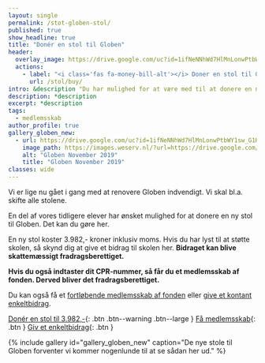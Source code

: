 ```yaml
---
layout: single
permalink: /stot-globen-stol/
published: true
show_headline: true
title: "Donér en stol til Globen"
header:
  overlay_image: https://drive.google.com/uc?id=1ifNeNNhWd7HlMnLonwPtbWY1sw_G1HOh
  actions:
    - label: "<i class='fas fa-money-bill-alt'></i> Doner en stol til Globen"
      url: /stol/buy/
intro: &description "Du har mulighed for at være med til at donere en ny stol til Globen. Lige nu renoverer vi Globen indvendigt, og vi skal have købt 180 nye stole."
description: *description
excerpt: *description
tags:
  - medlemsskab
author_profile: true
gallery_globen_new:
  - url: https://drive.google.com/uc?id=1ifNeNNhWd7HlMnLonwPtbWY1sw_G1HOh
    image_path: https://images.weserv.nl/?url=https://drive.google.com/uc?id=1ifNeNNhWd7HlMnLonwPtbWY1sw_G1HOh&w=400
    alt: "Globen November 2019"
    title: "Globen November 2019"
classes: wide
---
```


Vi er lige nu gået i gang med at renovere Globen indvendigt. Vi skal bl.a. skifte alle stolene.

En del af vores tidligere elever har ønsket mulighed for at donere en ny stol til Globen. Det kan du gøre her.

En ny stol koster 3.982,- kroner inklusiv moms. Hvis du har lyst til at støtte skolen, så skynd dig at give et bidrag til skolen her. **Bidraget kan blive skattemæssigt fradragsberettiget.**

**Hvis du også indtaster dit CPR-nummer, så får du et medlemsskab af fonden. Derved bliver det fradragsberettiget.**

Du kan også få et [fortløbende medlemsskab af fonden](/medlem/) eller [give et kontant enkeltbidrag](/bidrag/).

[Donér en stol til 3.982,-](/stol/buy/){: .btn .btn--warning .btn--large } [Få medlemsskab](/medlem/buy/){: .btn } [Giv et enkeltbidrag](/bidrag/buy/){: .btn }

{% include gallery id="gallery_globen_new" caption="De nye stole til Globen forventer vi kommer nogenlunde til at se sådan her ud." %}
